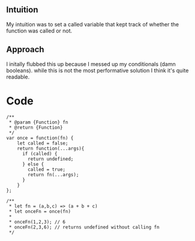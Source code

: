 ## Intuition

My intuition was to set a called variable that kept track of whether the function was called or not.

## Approach

I initally flubbed this up because I messed up my conditionals (damn booleans). while this is not the most performative solution I think it's quite readable.

# Code

```
/**
 * @param {Function} fn
 * @return {Function}
 */
var once = function(fn) {
    let called = false;
    return function(...args){
      if (called) {
        return undefined;
      } else {
        called = true;
        return fn(...args);
      }
    }
};

/**
 * let fn = (a,b,c) => (a + b + c)
 * let onceFn = once(fn)
 *
 * onceFn(1,2,3); // 6
 * onceFn(2,3,6); // returns undefined without calling fn
 */

```
